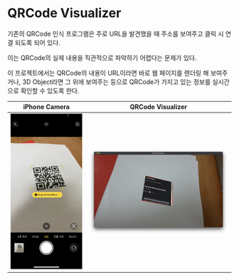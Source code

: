 # QRCode Visualizer

기존의 QRCode 인식 프로그램은 주로 URL을 발견했을 때 주소를 보여주고 클릭 시 연결 되도록 되어 있다.

이는 QRCode의 실제 내용을 직관적으로 파악하기 어렵다는 문제가 있다.

이 프로젝트에서는 QRCode의 내용이 URL이라면 바로 웹 페이지를 렌더링 해 보여주거나, 3D Object라면 그 위에 보여주는 등으로 QRCode가 가지고 있는 정보를 실시간으로 확인할 수 있도록 한다.

iPhone Camera | QRCode Visualizer
:------------:|:------------:
![iphone_cam](./assets/iphone_cam.jpeg) | ![sample](./assets/sample.png)